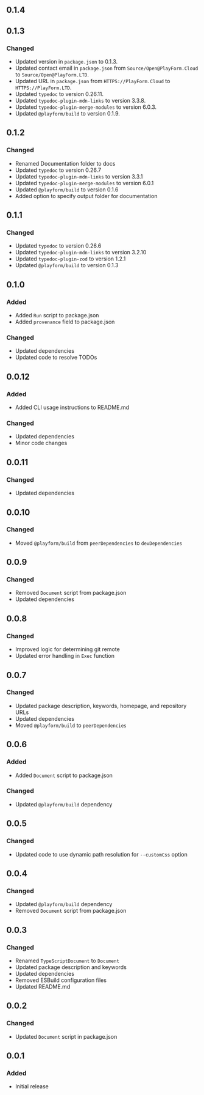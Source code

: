 ## 0.1.4

## 0.1.3

### Changed

- Updated version in `package.json` to 0.1.3.
- Updated contact email in `package.json` from `Source/Open@PlayForm.Cloud` to
  `Source/Open@PlayForm.LTD`.
- Updated URL in `package.json` from `HTTPS://PlayForm.Cloud` to
  `HTTPS://PlayForm.LTD`.
- Updated `typedoc` to version 0.26.11.
- Updated `typedoc-plugin-mdn-links` to version 3.3.8.
- Updated `typedoc-plugin-merge-modules` to version 6.0.3.
- Updated `@playform/build` to version 0.1.9.

## 0.1.2

### Changed

- Renamed Documentation folder to docs
- Updated `typedoc` to version 0.26.7
- Updated `typedoc-plugin-mdn-links` to version 3.3.1
- Updated `typedoc-plugin-merge-modules` to version 6.0.1
- Updated `@playform/build` to version 0.1.6
- Added option to specify output folder for documentation

## 0.1.1

### Changed

- Updated `typedoc` to version 0.26.6
- Updated `typedoc-plugin-mdn-links` to version 3.2.10
- Updated `typedoc-plugin-zod` to version 1.2.1
- Updated `@playform/build` to version 0.1.3

## 0.1.0

### Added

- Added `Run` script to package.json
- Added `provenance` field to package.json

### Changed

- Updated dependencies
- Updated code to resolve TODOs

## 0.0.12

### Added

- Added CLI usage instructions to README.md

### Changed

- Updated dependencies
- Minor code changes

## 0.0.11

### Changed

- Updated dependencies

## 0.0.10

### Changed

- Moved `@playform/build` from `peerDependencies` to `devDependencies`

## 0.0.9

### Changed

- Removed `Document` script from package.json
- Updated dependencies

## 0.0.8

### Changed

- Improved logic for determining git remote
- Updated error handling in `Exec` function

## 0.0.7

### Changed

- Updated package description, keywords, homepage, and repository URLs
- Updated dependencies
- Moved `@playform/build` to `peerDependencies`

## 0.0.6

### Added

- Added `Document` script to package.json

### Changed

- Updated `@playform/build` dependency

## 0.0.5

### Changed

- Updated code to use dynamic path resolution for `--customCss` option

## 0.0.4

### Changed

- Updated `@playform/build` dependency
- Removed `Document` script from package.json

## 0.0.3

### Changed

- Renamed `TypeScriptDocument` to `Document`
- Updated package description and keywords
- Updated dependencies
- Removed ESBuild configuration files
- Updated README.md

## 0.0.2

### Changed

- Updated `Document` script in package.json

## 0.0.1

### Added

- Initial release
